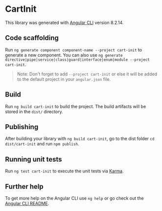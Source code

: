 # CartInit

This library was generated with [Angular CLI](https://github.com/angular/angular-cli) version 8.2.14.

## Code scaffolding

Run `ng generate component component-name --project cart-init` to generate a new component. You can also use `ng generate directive|pipe|service|class|guard|interface|enum|module --project cart-init`.
> Note: Don't forget to add `--project cart-init` or else it will be added to the default project in your `angular.json` file. 

## Build

Run `ng build cart-init` to build the project. The build artifacts will be stored in the `dist/` directory.

## Publishing

After building your library with `ng build cart-init`, go to the dist folder `cd dist/cart-init` and run `npm publish`.

## Running unit tests

Run `ng test cart-init` to execute the unit tests via [Karma](https://karma-runner.github.io).

## Further help

To get more help on the Angular CLI use `ng help` or go check out the [Angular CLI README](https://github.com/angular/angular-cli/blob/master/README.md).
